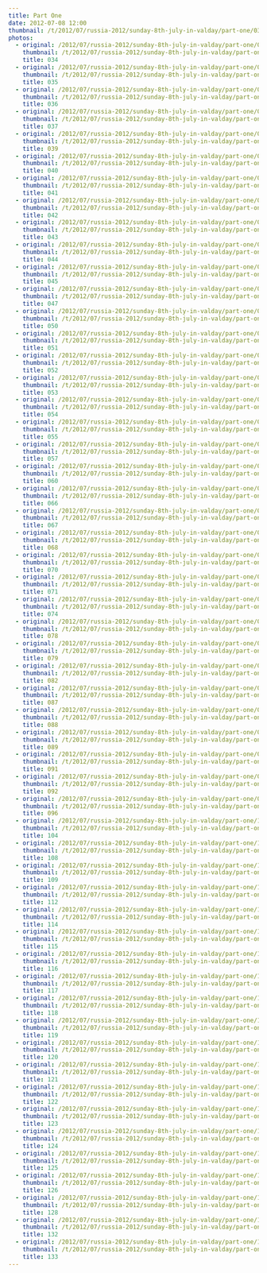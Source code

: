 ```yaml
---
title: Part One
date: 2012-07-08 12:00
thumbnail: /t/2012/07/russia-2012/sunday-8th-july-in-valday/part-one/034.jpg
photos:
  - original: /2012/07/russia-2012/sunday-8th-july-in-valday/part-one/034.jpg
    thumbnail: /t/2012/07/russia-2012/sunday-8th-july-in-valday/part-one/034.jpg
    title: 034
  - original: /2012/07/russia-2012/sunday-8th-july-in-valday/part-one/035.jpg
    thumbnail: /t/2012/07/russia-2012/sunday-8th-july-in-valday/part-one/035.jpg
    title: 035
  - original: /2012/07/russia-2012/sunday-8th-july-in-valday/part-one/036.jpg
    thumbnail: /t/2012/07/russia-2012/sunday-8th-july-in-valday/part-one/036.jpg
    title: 036
  - original: /2012/07/russia-2012/sunday-8th-july-in-valday/part-one/037.jpg
    thumbnail: /t/2012/07/russia-2012/sunday-8th-july-in-valday/part-one/037.jpg
    title: 037
  - original: /2012/07/russia-2012/sunday-8th-july-in-valday/part-one/039.jpg
    thumbnail: /t/2012/07/russia-2012/sunday-8th-july-in-valday/part-one/039.jpg
    title: 039
  - original: /2012/07/russia-2012/sunday-8th-july-in-valday/part-one/040.jpg
    thumbnail: /t/2012/07/russia-2012/sunday-8th-july-in-valday/part-one/040.jpg
    title: 040
  - original: /2012/07/russia-2012/sunday-8th-july-in-valday/part-one/041.jpg
    thumbnail: /t/2012/07/russia-2012/sunday-8th-july-in-valday/part-one/041.jpg
    title: 041
  - original: /2012/07/russia-2012/sunday-8th-july-in-valday/part-one/042.jpg
    thumbnail: /t/2012/07/russia-2012/sunday-8th-july-in-valday/part-one/042.jpg
    title: 042
  - original: /2012/07/russia-2012/sunday-8th-july-in-valday/part-one/043.jpg
    thumbnail: /t/2012/07/russia-2012/sunday-8th-july-in-valday/part-one/043.jpg
    title: 043
  - original: /2012/07/russia-2012/sunday-8th-july-in-valday/part-one/044.jpg
    thumbnail: /t/2012/07/russia-2012/sunday-8th-july-in-valday/part-one/044.jpg
    title: 044
  - original: /2012/07/russia-2012/sunday-8th-july-in-valday/part-one/045.jpg
    thumbnail: /t/2012/07/russia-2012/sunday-8th-july-in-valday/part-one/045.jpg
    title: 045
  - original: /2012/07/russia-2012/sunday-8th-july-in-valday/part-one/047.jpg
    thumbnail: /t/2012/07/russia-2012/sunday-8th-july-in-valday/part-one/047.jpg
    title: 047
  - original: /2012/07/russia-2012/sunday-8th-july-in-valday/part-one/050.jpg
    thumbnail: /t/2012/07/russia-2012/sunday-8th-july-in-valday/part-one/050.jpg
    title: 050
  - original: /2012/07/russia-2012/sunday-8th-july-in-valday/part-one/051.jpg
    thumbnail: /t/2012/07/russia-2012/sunday-8th-july-in-valday/part-one/051.jpg
    title: 051
  - original: /2012/07/russia-2012/sunday-8th-july-in-valday/part-one/052.jpg
    thumbnail: /t/2012/07/russia-2012/sunday-8th-july-in-valday/part-one/052.jpg
    title: 052
  - original: /2012/07/russia-2012/sunday-8th-july-in-valday/part-one/053.jpg
    thumbnail: /t/2012/07/russia-2012/sunday-8th-july-in-valday/part-one/053.jpg
    title: 053
  - original: /2012/07/russia-2012/sunday-8th-july-in-valday/part-one/054.jpg
    thumbnail: /t/2012/07/russia-2012/sunday-8th-july-in-valday/part-one/054.jpg
    title: 054
  - original: /2012/07/russia-2012/sunday-8th-july-in-valday/part-one/055.jpg
    thumbnail: /t/2012/07/russia-2012/sunday-8th-july-in-valday/part-one/055.jpg
    title: 055
  - original: /2012/07/russia-2012/sunday-8th-july-in-valday/part-one/057.jpg
    thumbnail: /t/2012/07/russia-2012/sunday-8th-july-in-valday/part-one/057.jpg
    title: 057
  - original: /2012/07/russia-2012/sunday-8th-july-in-valday/part-one/060.jpg
    thumbnail: /t/2012/07/russia-2012/sunday-8th-july-in-valday/part-one/060.jpg
    title: 060
  - original: /2012/07/russia-2012/sunday-8th-july-in-valday/part-one/066.jpg
    thumbnail: /t/2012/07/russia-2012/sunday-8th-july-in-valday/part-one/066.jpg
    title: 066
  - original: /2012/07/russia-2012/sunday-8th-july-in-valday/part-one/067.jpg
    thumbnail: /t/2012/07/russia-2012/sunday-8th-july-in-valday/part-one/067.jpg
    title: 067
  - original: /2012/07/russia-2012/sunday-8th-july-in-valday/part-one/068.jpg
    thumbnail: /t/2012/07/russia-2012/sunday-8th-july-in-valday/part-one/068.jpg
    title: 068
  - original: /2012/07/russia-2012/sunday-8th-july-in-valday/part-one/070.jpg
    thumbnail: /t/2012/07/russia-2012/sunday-8th-july-in-valday/part-one/070.jpg
    title: 070
  - original: /2012/07/russia-2012/sunday-8th-july-in-valday/part-one/071.jpg
    thumbnail: /t/2012/07/russia-2012/sunday-8th-july-in-valday/part-one/071.jpg
    title: 071
  - original: /2012/07/russia-2012/sunday-8th-july-in-valday/part-one/074.jpg
    thumbnail: /t/2012/07/russia-2012/sunday-8th-july-in-valday/part-one/074.jpg
    title: 074
  - original: /2012/07/russia-2012/sunday-8th-july-in-valday/part-one/078.jpg
    thumbnail: /t/2012/07/russia-2012/sunday-8th-july-in-valday/part-one/078.jpg
    title: 078
  - original: /2012/07/russia-2012/sunday-8th-july-in-valday/part-one/079.jpg
    thumbnail: /t/2012/07/russia-2012/sunday-8th-july-in-valday/part-one/079.jpg
    title: 079
  - original: /2012/07/russia-2012/sunday-8th-july-in-valday/part-one/082.jpg
    thumbnail: /t/2012/07/russia-2012/sunday-8th-july-in-valday/part-one/082.jpg
    title: 082
  - original: /2012/07/russia-2012/sunday-8th-july-in-valday/part-one/087.jpg
    thumbnail: /t/2012/07/russia-2012/sunday-8th-july-in-valday/part-one/087.jpg
    title: 087
  - original: /2012/07/russia-2012/sunday-8th-july-in-valday/part-one/088.jpg
    thumbnail: /t/2012/07/russia-2012/sunday-8th-july-in-valday/part-one/088.jpg
    title: 088
  - original: /2012/07/russia-2012/sunday-8th-july-in-valday/part-one/089.jpg
    thumbnail: /t/2012/07/russia-2012/sunday-8th-july-in-valday/part-one/089.jpg
    title: 089
  - original: /2012/07/russia-2012/sunday-8th-july-in-valday/part-one/091.jpg
    thumbnail: /t/2012/07/russia-2012/sunday-8th-july-in-valday/part-one/091.jpg
    title: 091
  - original: /2012/07/russia-2012/sunday-8th-july-in-valday/part-one/092.jpg
    thumbnail: /t/2012/07/russia-2012/sunday-8th-july-in-valday/part-one/092.jpg
    title: 092
  - original: /2012/07/russia-2012/sunday-8th-july-in-valday/part-one/096.jpg
    thumbnail: /t/2012/07/russia-2012/sunday-8th-july-in-valday/part-one/096.jpg
    title: 096
  - original: /2012/07/russia-2012/sunday-8th-july-in-valday/part-one/104.jpg
    thumbnail: /t/2012/07/russia-2012/sunday-8th-july-in-valday/part-one/104.jpg
    title: 104
  - original: /2012/07/russia-2012/sunday-8th-july-in-valday/part-one/108.jpg
    thumbnail: /t/2012/07/russia-2012/sunday-8th-july-in-valday/part-one/108.jpg
    title: 108
  - original: /2012/07/russia-2012/sunday-8th-july-in-valday/part-one/109.jpg
    thumbnail: /t/2012/07/russia-2012/sunday-8th-july-in-valday/part-one/109.jpg
    title: 109
  - original: /2012/07/russia-2012/sunday-8th-july-in-valday/part-one/112.jpg
    thumbnail: /t/2012/07/russia-2012/sunday-8th-july-in-valday/part-one/112.jpg
    title: 112
  - original: /2012/07/russia-2012/sunday-8th-july-in-valday/part-one/114.jpg
    thumbnail: /t/2012/07/russia-2012/sunday-8th-july-in-valday/part-one/114.jpg
    title: 114
  - original: /2012/07/russia-2012/sunday-8th-july-in-valday/part-one/115.jpg
    thumbnail: /t/2012/07/russia-2012/sunday-8th-july-in-valday/part-one/115.jpg
    title: 115
  - original: /2012/07/russia-2012/sunday-8th-july-in-valday/part-one/116.jpg
    thumbnail: /t/2012/07/russia-2012/sunday-8th-july-in-valday/part-one/116.jpg
    title: 116
  - original: /2012/07/russia-2012/sunday-8th-july-in-valday/part-one/117.jpg
    thumbnail: /t/2012/07/russia-2012/sunday-8th-july-in-valday/part-one/117.jpg
    title: 117
  - original: /2012/07/russia-2012/sunday-8th-july-in-valday/part-one/118.jpg
    thumbnail: /t/2012/07/russia-2012/sunday-8th-july-in-valday/part-one/118.jpg
    title: 118
  - original: /2012/07/russia-2012/sunday-8th-july-in-valday/part-one/119.jpg
    thumbnail: /t/2012/07/russia-2012/sunday-8th-july-in-valday/part-one/119.jpg
    title: 119
  - original: /2012/07/russia-2012/sunday-8th-july-in-valday/part-one/120.jpg
    thumbnail: /t/2012/07/russia-2012/sunday-8th-july-in-valday/part-one/120.jpg
    title: 120
  - original: /2012/07/russia-2012/sunday-8th-july-in-valday/part-one/121.jpg
    thumbnail: /t/2012/07/russia-2012/sunday-8th-july-in-valday/part-one/121.jpg
    title: 121
  - original: /2012/07/russia-2012/sunday-8th-july-in-valday/part-one/122.jpg
    thumbnail: /t/2012/07/russia-2012/sunday-8th-july-in-valday/part-one/122.jpg
    title: 122
  - original: /2012/07/russia-2012/sunday-8th-july-in-valday/part-one/123.jpg
    thumbnail: /t/2012/07/russia-2012/sunday-8th-july-in-valday/part-one/123.jpg
    title: 123
  - original: /2012/07/russia-2012/sunday-8th-july-in-valday/part-one/124.jpg
    thumbnail: /t/2012/07/russia-2012/sunday-8th-july-in-valday/part-one/124.jpg
    title: 124
  - original: /2012/07/russia-2012/sunday-8th-july-in-valday/part-one/125.jpg
    thumbnail: /t/2012/07/russia-2012/sunday-8th-july-in-valday/part-one/125.jpg
    title: 125
  - original: /2012/07/russia-2012/sunday-8th-july-in-valday/part-one/126.jpg
    thumbnail: /t/2012/07/russia-2012/sunday-8th-july-in-valday/part-one/126.jpg
    title: 126
  - original: /2012/07/russia-2012/sunday-8th-july-in-valday/part-one/128.jpg
    thumbnail: /t/2012/07/russia-2012/sunday-8th-july-in-valday/part-one/128.jpg
    title: 128
  - original: /2012/07/russia-2012/sunday-8th-july-in-valday/part-one/132.jpg
    thumbnail: /t/2012/07/russia-2012/sunday-8th-july-in-valday/part-one/132.jpg
    title: 132
  - original: /2012/07/russia-2012/sunday-8th-july-in-valday/part-one/133.jpg
    thumbnail: /t/2012/07/russia-2012/sunday-8th-july-in-valday/part-one/133.jpg
    title: 133
---
```

